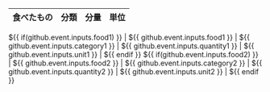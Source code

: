 | 食べたもの | 分類 | 分量 | 単位 |
| --- | :---: | :---: | :---: |
${{ if(github.event.inputs.food1) }}
| ${{ github.event.inputs.food1 }} | ${{ github.event.inputs.category1 }} | ${{ github.event.inputs.quantity1 }} | ${{ github.event.inputs.unit1 }} |
${{ endif }}
${{ if(github.event.inputs.food2) }}
| ${{ github.event.inputs.food2 }} | ${{ github.event.inputs.category2 }} | ${{ github.event.inputs.quantity2 }} | ${{ github.event.inputs.unit2 }} |
${{ endif }}
